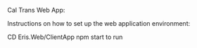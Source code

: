 Cal Trans Web App:

Instructions on how to set up the web application environment:

CD Eris.Web/ClientApp
npm start to run
